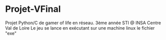 # Projet-VFinal

Projet Python/C de gamer of life en réseau. 3ème année STI @ INSA Centre Val de Loire
Le jeu se lance en exécutant sur une machine linux le fichier "exe"
